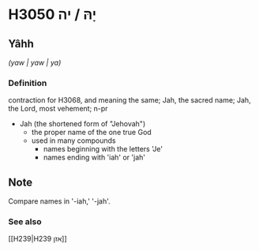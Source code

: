 # H3050 יָהּ / יה

## Yâhh

_(yaw | yaw | ya)_

### Definition

contraction for H3068, and meaning the same; Jah, the sacred name; Jah, the Lord, most vehement; n-pr

- Jah (the shortened form of &quot;Jehovah&quot;)
  - the proper name of the one true God
  - used in many compounds
    - names beginning with the letters 'Je'
    - names ending with 'iah' or 'jah'

## Note

Compare names in '-iah,' '-jah'.

### See also

[[H239|H239 אזן]]

